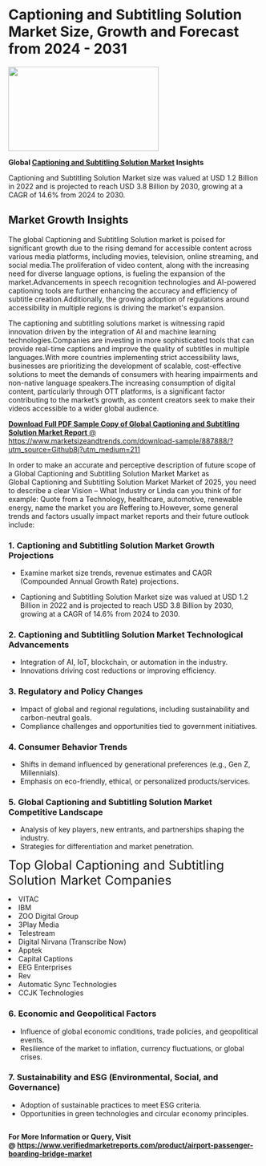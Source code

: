 <H1>Captioning and Subtitling Solution Market Size, Growth and Forecast from 2024 - 2031</H1><img class="aligncenter size-medium wp-image-584254" src="https://thirdeyenews.in/wp-content/uploads/2024/09/Global-Market-Research-300x168.jpeg" alt="" width="300" height="168" /><p><strong>Global&nbsp;<a href="https://www.marketsizeandtrends.com/download-sample/887888/?utm_source=Github8j?utm_medium=211">Captioning and Subtitling Solution Market</a> Insights</strong></p><p>Captioning and Subtitling Solution Market size was valued at USD 1.2 Billion in 2022 and is projected to reach USD 3.8 Billion by 2030, growing at a CAGR of 14.6% from 2024 to 2030.</p><p><h2>Market Growth Insights</h2> <p>The global Captioning and Subtitling Solution market is poised for significant growth due to the rising demand for accessible content across various media platforms, including movies, television, online streaming, and social media.The proliferation of video content, along with the increasing need for diverse language options, is fueling the expansion of the market.Advancements in speech recognition technologies and AI-powered captioning tools are further enhancing the accuracy and efficiency of subtitle creation.Additionally, the growing adoption of regulations around accessibility in multiple regions is driving the market's expansion.</p> <p><a href="#"></a></p> <p>The captioning and subtitling solutions market is witnessing rapid innovation driven by the integration of AI and machine learning technologies.Companies are investing in more sophisticated tools that can provide real-time captions and improve the quality of subtitles in multiple languages.With more countries implementing strict accessibility laws, businesses are prioritizing the development of scalable, cost-effective solutions to meet the demands of consumers with hearing impairments and non-native language speakers.The increasing consumption of digital content, particularly through OTT platforms, is a significant factor contributing to the market’s growth, as content creators seek to make their videos accessible to a wider global audience.</p> <p><a href="#"></p><p><span class=""><strong>Download Full PDF Sample Copy of Global Captioning and Subtitling Solution Market Report</strong> @ <a href="https://www.marketsizeandtrends.com/download-sample/887888/?utm_source=Github8j?utm_medium=211" target="_blank">https://www.marketsizeandtrends.com/download-sample/887888/?utm_source=Github8j?utm_medium=211</a></span></p><p>In order to make an accurate and perceptive description of future scope of a Global&nbsp;Captioning and Subtitling Solution Market Market as Global&nbsp;Captioning and Subtitling Solution Market Market of 2025, you need to describe a clear Vision &ndash; What Industry or Linda can you think of for example: Quote from a Technology, healthcare, automotive, renewable energy, name the market you are Reffering to.However, some general trends and factors usually impact market reports and their future outlook include:</p><h3>1.&nbsp;<strong>Captioning and Subtitling Solution Market Growth Projections</strong></h3><ul><li>Examine market size trends, revenue estimates and CAGR (Compounded Annual Growth Rate) projections.</li><li><p>Captioning and Subtitling Solution Market size was valued at USD 1.2 Billion in 2022 and is projected to reach USD 3.8 Billion by 2030, growing at a CAGR of 14.6% from 2024 to 2030.</p></li></ul><h3>2.&nbsp;<strong>Captioning and Subtitling Solution Market Technological Advancements</strong></h3><ul><li>Integration of AI, IoT, blockchain, or automation in the industry.</li><li>Innovations driving cost reductions or improving efficiency.</li></ul><h3>3.&nbsp;<strong>Regulatory and Policy Changes</strong></h3><ul><li>Impact of global and regional regulations, including sustainability and carbon-neutral goals.</li><li>Compliance challenges and opportunities tied to government initiatives.</li></ul><h3>4.&nbsp;<strong>Consumer Behavior Trends</strong></h3><ul><li>Shifts in demand influenced by generational preferences (e.g., Gen Z, Millennials).</li><li>Emphasis on eco-friendly, ethical, or personalized products/services.</li></ul><h3>5.&nbsp;<strong>Global Captioning and Subtitling Solution Market Competitive Landscape</strong></h3><ul><li>Analysis of key players, new entrants, and partnerships shaping the industry.</li><li>Strategies for differentiation and market penetration.</li></ul><p data-pm-slice="1 1 []"><span style="color: inherit; font-family: inherit; font-size: 25px;">Top Global Captioning and Subtitling Solution Market Companies</span></p><div class="" data-test-id=""><p><li>VITAC</li><li> IBM</li><li> ZOO Digital Group</li><li> 3Play Media</li><li> Telestream</li><li> Digital Nirvana (Transcribe Now)</li><li> Apptek</li><li> Capital Captions</li><li> EEG Enterprises</li><li> Rev</li><li> Automatic Sync Technologies</li><li> CCJK Technologies</li></p></div><h3>6.&nbsp;<strong>Economic and Geopolitical Factors</strong></h3><ul><li>Influence of global economic conditions, trade policies, and geopolitical events.</li><li>Resilience of the market to inflation, currency fluctuations, or global crises.</li></ul><h3>7.&nbsp;<strong>Sustainability and ESG (Environmental, Social, and Governance)</strong></h3><ul><li>Adoption of sustainable practices to meet ESG criteria.</li><li>Opportunities in green technologies and circular economy principles.</li></ul><h2><strong style="font-size: 14px;">For More Information or Query, Visit @&nbsp;</strong><a style="background-color: #ffffff; font-size: 14px;" href="https://www.marketsizeandtrends.com/report/captioning-and-subtitling-solution-market-/" target="_blank">https://www.verifiedmarketreports.com/product/airport-passenger-boarding-bridge-market</a></h2>